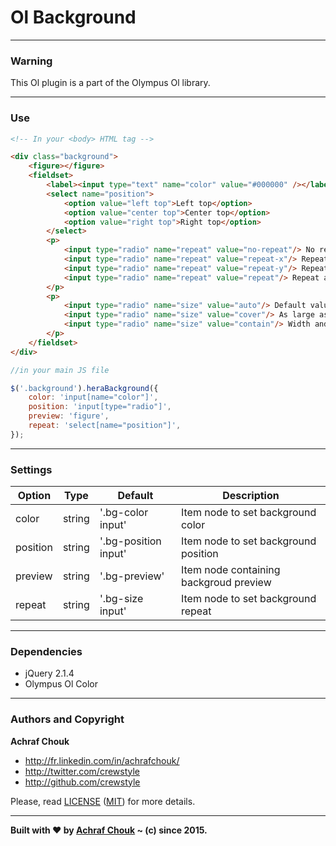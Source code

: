 # Ol Background

---

### Warning

This Ol plugin is a part of the Olympus Ol library.

---

### Use

````html
<!-- In your <body> HTML tag -->

<div class="background">
    <figure></figure>
    <fieldset>
        <label><input type="text" name="color" value="#000000" /></label>
        <select name="position">
            <option value="left top">Left top</option>
            <option value="center top">Center top</option>
            <option value="right top">Right top</option>
        </select>
        <p>
            <input type="radio" name="repeat" value="no-repeat"/> No repeat
            <input type="radio" name="repeat" value="repeat-x"/> Repeat horizontally
            <input type="radio" name="repeat" value="repeat-y"/> Repeat vertically
            <input type="radio" name="repeat" value="repeat"/> Repeat all the way around
        </p>
        <p>
            <input type="radio" name="size" value="auto"/> Default value
            <input type="radio" name="size" value="cover"/> As large as possible
            <input type="radio" name="size" value="contain"/> Width and height fit in the content area
        </p>
    </fieldset>
</div>
````

````javascript
//in your main JS file

$('.background').heraBackground({
    color: 'input[name="color"]',
    position: 'input[type="radio"]',
    preview: 'figure',
    repeat: 'select[name="position"]',
});
````

---

### Settings

Option | Type | Default | Description
------ | ---- | ------- | -----------
color | string | '.bg-color input' | Item node to set background color
position | string | '.bg-position input' | Item node to set background position
preview | string | '.bg-preview' | Item node containing backgroud preview
repeat | string | '.bg-size input' | Item node to set background repeat

---

### Dependencies

+ jQuery 2.1.4
+ Olympus Ol Color

---

### Authors and Copyright

**Achraf Chouk**

+ http://fr.linkedin.com/in/achrafchouk/
+ http://twitter.com/crewstyle
+ http://github.com/crewstyle

Please, read [LICENSE](https://github.com/crewstyle/OlympusOl/blob/master/LICENSE "LICENSE") ([MIT](http://opensource.org/licenses/MIT "MIT")) for more details.

---

**Built with ♥ by [Achraf Chouk](http://github.com/crewstyle "Achraf Chouk") ~ (c) since 2015.**
